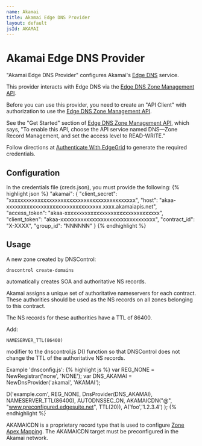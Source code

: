 ```yaml
---
name: Akamai
title: Akamai Edge DNS Provider
layout: default
jsId: AKAMAI
---
```

# Akamai Edge DNS Provider
"Akamai Edge DNS Provider" configures Akamai's
[Edge DNS](https://www.akamai.com/us/en/products/security/edge-dns.jsp) service.

This provider interacts with Edge DNS via the
[Edge DNS Zone Management API](https://developer.akamai.com/api/cloud_security/edge_dns_zone_management/v2.html).

Before you can use this provider, you need to create an "API Client" with authorization to use the
[Edge DNS Zone Management API](https://developer.akamai.com/api/cloud_security/edge_dns_zone_management/v2.html).

See the "Get Started" section of [Edge DNS Zone Management API](https://developer.akamai.com/api/cloud_security/edge_dns_zone_management/v2.html),
which says, "To enable this API, choose the API service named DNS—Zone Record Management, and set the access level to READ-WRITE."

Follow directions at [Authenticate With EdgeGrid](https://developer.akamai.com/getting-started/edgegrid) to generate
the required credentials.

## Configuration
In the credentials file (creds.json), you must provide the following:
{% highlight json %}
"akamai": {
    "client_secret": "xxxxxxxxxxxxxxxxxxxxxxxxxxxxxxxxxxxxxxxxxxxx",
    "host": "akaa-xxxxxxxxxxxxxxxxxxxxxxxxxxxxxxxxx.xxxx.akamaiapis.net",
    "access_token": "akaa-xxxxxxxxxxxxxxxxxxxxxxxxxxxxxxxxx",
    "client_token": "akaa-xxxxxxxxxxxxxxxxxxxxxxxxxxxxxxxxx",
    "contract_id": "X-XXXX",
    "group_id": "NNNNNN"
}
{% endhighlight %}

## Usage
A new zone created by DNSControl:
```
dnscontrol create-domains
```
automatically creates SOA and authoritative NS records.

Akamai assigns a unique set of authoritative nameservers for each contract.  These authorities should be
used as the NS records on all zones belonging to this contract.

The NS records for these authorities have a TTL of 86400.

Add:
```
NAMESERVER_TTL(86400)
```
modifier to the dnscontrol.js D() function so that DNSControl does not change the TTL of the authoritative NS records.

Example 'dnsconfig.js':
{% highlight js %}
var REG_NONE = NewRegistrar('none', 'NONE');
var DNS_AKAMAI = NewDnsProvider('akamai', 'AKAMAI');

D('example.com', REG_NONE, DnsProvider(DNS_AKAMAI),
  NAMESERVER_TTL(86400),
  AUTODNSSEC_ON,
  AKAMAICDN("@", "www.preconfigured.edgesuite.net", TTL(20)),
  A('foo','1.2.3.4')
);
{% endhighlight %}

AKAMAICDN is a proprietary record type that is used to configure [Zone Apex Mapping](https://blogs.akamai.com/2019/08/fast-dns-zone-apex-mapping-dnssec.html).
The AKAMAICDN target must be preconfigured in the Akamai network.

